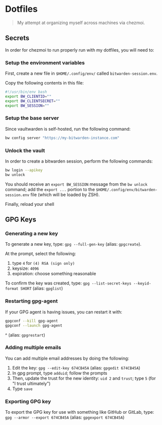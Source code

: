# Dotfiles

> My attempt at organizing myself across machines via chezmoi.

## Secrets

In order for chezmoi to run properly run with my dotfiles, you will need to:

### Setup the environment variables

First, create a new file in `$HOME/.config/env/` called `bitwarden-session.env`.

Copy the following contents in this file:

```sh
#!/usr/bin/env bash
export BW_CLIENTID=""
export BW_CLIENTSECRET=""
export BW_SESSION=""
```

### Setup the base server

Since vaultwarden is self-hosted, run the following command:

```sh
bw config server "https://my-bitwarden-instance.com"
```

### Unlock the vault

In order to create a bitwarden session, perform the following commands:

```sh
bw login --apikey
bw unlock
```

You should receive an `export BW_SESSION` message from the `bw unlock` command; add the `export ...` portion to the `$HOME/.config/env/bitwarden-session.env` file (which will be loaded by ZSH).

Finally, reload your shell

## GPG Keys

### Generating a new key

To generate a new key, type: `gpg --full-gen-key` (alias: `gpgcreate`).

At the prompt, select the following:

1. type `4` for `(4) RSA (sign only)`
1. keysize: `4096`
1. expiration: choose something reasonable

To confirm the key was created, type: `gpg --list-secret-keys --keyid-format SHORT` (alias: `gpglist`)

### Restarting gpg-agent

If your GPG agent is having issues, you can restart it with:

```sh
gpgconf --kill gpg-agent
gpgconf --launch gpg-agent
```

^ (alias: `gpgrestart`)

### Adding multiple emails

You can add multiple email addresses by doing the following:

1. Edit the key: `gpg --edit-key 674CB45A` (alias: `gpgedit 674CB45A`)
1. In gpg prompt, type `adduid`; follow the prompts
1. Then, update the trust for the new identity: `uid 2` and `trust`; type `5` (for "I trust ultimately")
1. Type `save`

### Exporting GPG key

To export the GPG key for use with something like GitHub or GitLab, type: `gpg --armor --export 674CB45A` (alias: `gpgexport 674CB45A`)
